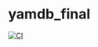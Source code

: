 # yamdb_final

[![CI](https://github.com/MrKalister/yamdb_final/actions/workflows/yamdb_workflow.yml/badge.svg)](https://github.com/MrKalister/yamdb_final/actions/workflows/yamdb_workflow.yml)